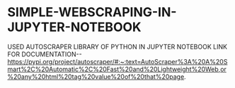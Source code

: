 # SIMPLE-WEBSCRAPING-IN-JUPYTER-NOTEBOOK
USED AUTOSCRAPER LIBRARY OF PYTHON IN JUPYTER NOTEBOOK
LINK FOR DOCUMENTATION--  https://pypi.org/project/autoscraper/#:~:text=AutoScraper%3A%20A%20Smart%2C%20Automatic%2C%20Fast%20and%20Lightweight%20Web,or%20any%20html%20tag%20value%20of%20that%20page.

